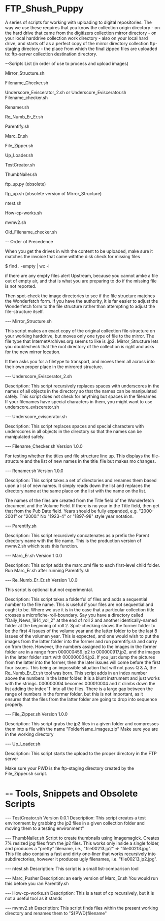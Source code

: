 FTP_Shush_Puppy
===============

A series of scripts for working with uploading to digital repositories.  The way we use these requires that you know the 
collection origin directory - on the hard drive that came from the digitizers
collection mirror directory - on your local harddrive
collection work directory - also on your local hard drive, and starts off as a perfect copy of the mirror directory
collection ftp-staging directory - the place from which the final zipped files are uploaded to:
ftp-server collection destination directory.  

--Scripts List (in order of use to process and upload images)

Mirror_Structure.sh

Filename_Checker.sh

Underscore_Eviscerator_2.sh or
Underscore_Eviscerator.sh
Filename_checker.sh

Renamer.sh

Re_Numb_Er_Er.sh

Parentify.sh

Marc_Er.sh

File_Zipper.sh

Up_Loader.sh

TestCreator.sh

ThumbNailer.sh

ftp_up.py (obsolete)

ftp_up.sh (obsolete version of Mirror_Structure)

ntest.sh

How-cp-works.sh

mvmv2.sh

Old_Filename_checker.sh

-- Order of Precedence

When you get the drives in with the content to be uploaded, make sure it matches the invoice that came withthe disk
check for missing files 

  $ find . -empty | wc -l
  
if there are any empty files alert Upstream, because you cannot amke a file out of empty air, and that is what you are preparing to do if the missing file is not reported.

Then spot-check the image directories to see if the file structure matches the Wonderfetch form.  If you have the authority, it is far easier to adjust the Wonderfetch form to the file structure rather than attempting to adjust the file-structure itself.  

--- Mirror_Structure.sh 

This script makes an exact copy of the original collection file-structure on your working harddrive, but moves only one type of file to the mirror.  The file type that InternetArchives.org seems to like is .jp2.
Mirror_Structure lets you doublecheck that the root directory of the collection is right and asks for the new mirror location.

It then asks you for a filetype to transport, and moves them all across into their own proper place in the mirrored structure.

--- Underscore_Eviscerator_2.sh

Description: This script recursively replaces spaces with underscores in the names of all objects in the directory so that the names can be manipulated safely.  This script does not check for anything but spaces in the filenames.  If your filenames have special characters in them, you might want to use underscore_eviscerator.sh

---  Underscore_eviscerator.sh

Description: This script replaces spaces and special characters with underscores in all objects in the directory so that the names can be manipulated safely.

--- Filename_Checker.sh Version 1.0.0

For testing whether the titles and file structure line up.  This displays the file-structure and the list of new names in the title_file but makes mo changes.  

--- Renamer.sh         Version 1.0.0

Description: This script takes a set of directories and renames them based upon a list of new names.  It simply reads down the list and replaces the directory name at the same place on the list with the name on the list.

The names of the files are created from the Title field of the Wonderfetch document and the Volume Field.  If there is no year in the Title field, then get that from the Pub Date field.  Years should be fully expanded, e.g. "2000-2001" or "2000."  No "1923-4" or "1897-98" style year notation.  

--- Parentify.sh

Description: This script recursively concatenates as a prefix the Parent directory name with the file name.  This is the production version of mvmv2.sh which tests this function.

---  Marc_Er.sh         Version 1.0.0

Description: This script adds the marc.xml file to each first-level child folder. Run Marc_Er.sh after running Parentify.sh

--- Re_Numb_Er_Er.sh         Version 1.0.0

This script is optional but not experimental.

Description: This script takes a folderful of files and adds a sequential number to the file name. This is useful if your files are not sequential and ought to be.  Where we use it is in the case that a particular collection title crosses a microfiche-roll-boundary.  Say you have a directory called "Daily_News_1914_vol_2" at the end of roll 2 and another identically-named folder at the beginning of roll 2.  Spot-checking shows the former folder to be the first 4 issues of the volume year and the latter folder to be the last 8 issues of the volumen year.  This is expected, and one would wish to put the images from the latter folder into the former and run parentify.sh and carry on from there.  However, the numbers assigned to the images in the former folder are in a range from 000000459.jp2 to 000000917.jp2, and the images in the latter folder start with 000000004.jp2.  If you just dump the pictures from the latter into the former, then the later issues will come before the first four issues.  This being an impossible situation that will not pass  Q & A, the Re_Numb_Er_Er.sh tool was born.  This script adds in an index number above the numbers in the latter folder.  It is a blunt instrument and just works with the strings.  000000004 becomes 000010004 and it climbs down the list adding the index '1' into all the files.  There is a large gap between the range of numbers in the former folder, but this is not important, as it ensures that the files from the latter folder are going to drop into sequence properly.

--- File_Zipper.sh Version 1.0.0

Description: This script grabs the jp2 files in a given folder and compresses them into a file with the name  "FolderName_images.zip" 
Make sure you are in the working directory

---  Up_Loader.sh

Description: This script starts the upload to the proper directory in the FTP server

Make sure your PWD is the ftp-staging directory created by the File_Zipper.sh script.

-- Tools, Snippets and Obsolete Scripts
========================================
--- TestCreator.sh Version 0.0.1
Description: This script creates a test environment by grabbing the jp2 files in a given collection folder and moving them to a testing environment"

--- ThumbNailer.sh
Script to create thumbnails using Imagemagick.  Creates 7% resized jpg files from the jp2 files.  This works only inside a single folder, and produces a "pretty" filename, i.e., "file00213.jp2" => "file00213.jpg".
This file also contains a fast and dirty one-liner that works recursively into subdirectories, however it produces ugly filenames, i.e. "file00213.jp2.jpg".

--- ntest.sh
Description: This script is a small list-comparison tool

--- Marc_Pusher
Description: an early version of Marc_Er.sh You would run this before you ran Parentify.sh

--- How-cp-works.sh
Description: This is a test of cp recursively, but it is not a useful tool as it stands

--- mvmv2.sh
Description: This script finds files within the present working directory and renames them to "${PWD}filename"  
